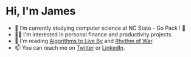 # Hi, I'm James
- 🌱  I’m currently studying computer science at NC State - Go Pack ! :wolf:  
- :technologist: I'm interested in personal finance and productivity projects. 
- :book:  I'm reading [Algorithms to Live By](https://www.audiobooks.com/audiobook/algorithms-to-live-by-the-computer-science-of-human-decisions/262932) and [Rhythm of War](https://www.audiobooks.com/audiobook/rhythm-of-war/411702). 
- 📫  You can reach me on [Twitter](https://www.twitter.com/jamesdelles) or [LinkedIn](https://www.linkedin.com/in/jamesdelles/). 


<!---
jdelles/jdelles is a ✨ special ✨ repository because its `README.md` (this file) appears on your GitHub profile.
You can click the Preview link to take a look at your changes.
--->
